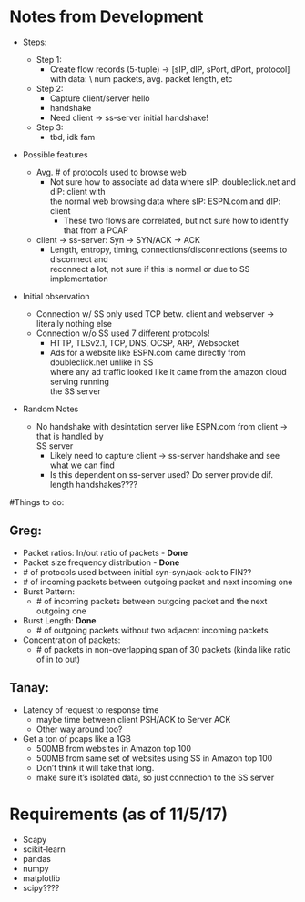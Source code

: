 # Notes from Development
* Steps:
	* Step 1:
		* Create flow records (5-tuple) -> [sIP, dIP, sPort, dPort, protocol] with data: \ 
			num packets, avg. packet length, etc
	* Step 2:
		* Capture client/server hello
		* handshake
		* Need client -> ss-server initial handshake!
	* Step 3:
		* tbd, idk fam

* Possible features
	* Avg. # of protocols used to browse web
		* Not sure how to associate ad data where sIP: doubleclick.net and dIP: client with \
			the normal web browsing data where sIP: ESPN.com and dIP: client 
			* These two flows are correlated, but not sure how to identify that from a PCAP
	* client -> ss-server: Syn -> SYN/ACK -> ACK
		* Length, entropy, timing, connections/disconnections (seems to disconnect and \
			reconnect a lot, not sure if this is normal or due to SS implementation

* Initial observation
	* Connection w/ SS only used TCP betw. client and webserver -> literally nothing else
	* Connection w/o SS used 7 different protocols!
		* HTTP, TLSv2.1, TCP, DNS, OCSP, ARP, Websocket
		* Ads for a website like ESPN.com came directly from doubleclick.net unlike in SS \
			where any ad traffic looked like it came from the amazon cloud serving running \
			the SS server 

* Random Notes
	* No handshake with desintation server like ESPN.com from client -> that is handled by \
		SS server
		* Likely need to capture client -> ss-server handshake and see what we can find
		* Is this dependent on ss-server used?  Do server provide dif. length handshakes????

#Things to do:
## Greg:
* Packet ratios: In/out ratio of packets - **Done**
* Packet size frequency distribution - **Done**
* \# of protocols used between initial syn-syn/ack-ack to FIN??
* \# of incoming packets between outgoing packet and next incoming one
* Burst Pattern: 
	* \# of incoming packets between outgoing packet and the next outgoing one
* Burst Length: **Done**
	* \# of outgoing packets without two adjacent incoming packets
* Concentration of packets: 
	* \# of packets in non-overlapping span of 30 packets (kinda like ratio of in to out)

## Tanay:
* Latency of request to response time 
	* maybe time between client PSH/ACK to Server ACK
	* Other way around too?
* Get a ton of pcaps like a 1GB
	* 500MB from websites in Amazon top 100
	* 500MB from same set of websites using SS in Amazon top 100
	* Don’t think it will take that long.
	* make sure it’s isolated data, so just connection to the SS server


# Requirements (as of 11/5/17)
* Scapy
* scikit-learn
* pandas
* numpy 
* matplotlib
* scipy????

